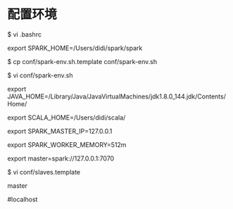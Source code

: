 # 配置环境

$   vi .bashrc

export SPARK\_HOME=/Users/didi/spark/spark

$ cp conf/spark-env.sh.template conf/spark-env.sh

$ vi conf/spark-env.sh

export JAVA\_HOME=/Library/Java/JavaVirtualMachines/jdk1.8.0\_144.jdk/Contents/Home/

export SCALA\_HOME=/Users/didi/scala/

export SPARK\_MASTER\_IP=127.0.0.1

export SPARK\_WORKER\_MEMORY=512m

export master=spark://127.0.0.1:7070

$ vi conf/slaves.template

master

\#localhost

